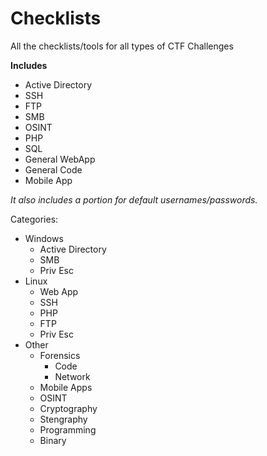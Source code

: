 # Checklists
All the checklists/tools for all types of CTF Challenges

**Includes**
- Active Directory
- SSH
- FTP
- SMB
- OSINT
- PHP
- SQL
- General WebApp
- General Code
- Mobile App

*It also includes a portion for default usernames/passwords.*

Categories:

- Windows
  - Active Directory
  - SMB
  - Priv Esc
- Linux
  - Web App
  - SSH
  - PHP
  - FTP
  - Priv Esc
- Other
  - Forensics
    - Code 
    - Network
  - Mobile Apps
  - OSINT
  - Cryptography
  - Stengraphy
  - Programming
  - Binary
